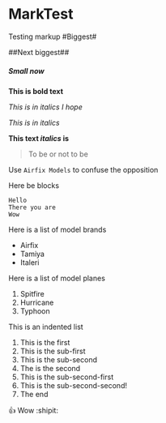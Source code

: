 # MarkTest
Testing markup
#Biggest#

##Next biggest##

##### Small now 

**This is bold text**

*This is in italics I hope*

 *This is in italics*

**This text _italics_ is**

> To be or not to be

Use `Airfix Models` to confuse the opposition

Here be blocks 
```
Hello
There you are
Wow 
```

Here is a list of model brands

- Airfix
- Tamiya
- Italeri

Here is a list of model planes

1. Spitfire
2. Hurricane
3. Typhoon

This is an indented list 
1. This is the first
  1. This is the sub-first
  2. This is the sub-second
2. The is the second
  1. This is the sub-second-first
  2. This is the sub-second-second!
3. The end

:+1: Wow :shipit:

